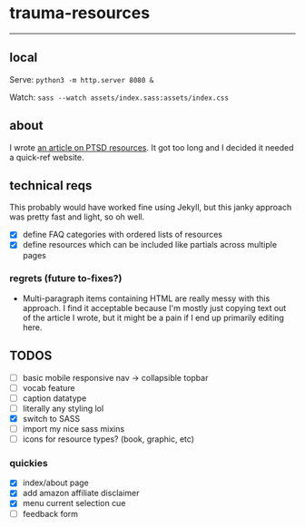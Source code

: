 # trauma-resources
-----

## local

Serve: `python3 -m http.server 8080 &`

Watch: `sass --watch assets/index.sass:assets/index.css`

## about

I wrote [an article on PTSD resources](https://medium.com/@rhetoricize/d6fd776339a8). It got too long and I decided it needed a quick-ref website.

## technical reqs
This probably would have worked fine using Jekyll, but this janky approach was pretty fast and light, so oh well.
- [x] define FAQ categories with ordered lists of resources
- [x] define resources which can be included like partials across multiple pages

### regrets (future to-fixes?)
- Multi-paragraph items containing HTML are really messy with this approach. I find it acceptable because I'm mostly just copying text out of the article I wrote, but it might be a pain if I end up primarily editing here.

## TODOS

- [ ] basic mobile responsive nav -> collapsible topbar
- [ ] vocab feature
- [ ] caption datatype
- [ ] literally any styling lol
- [x] switch to SASS
- [ ] import my nice sass mixins
- [ ] icons for resource types? (book, graphic, etc)

### quickies
- [x] index/about page
- [x] add amazon affiliate disclaimer
- [x] menu current selection cue
- [ ] feedback form
